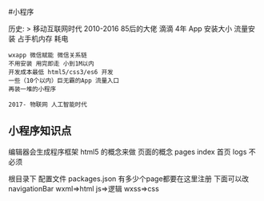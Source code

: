 #小程序

历史:
    > 移动互联网时代 2010-2016
    85后的大佬 滴滴 4年
    App 安装大小 流量安装 占手机内存 耗电

    wxapp 微信赋能 微信关系链 
    不用安装 用完即走 小到1M以内
    开发成本最低 html5/css3/es6 开发
    一些（10个以内）巨无霸的App 流量入口
    再装一堆的小程序

    2017- 物联网 人工智能时代 

## 小程序知识点
编辑器会生成程序框架
html5 的概念来做  页面的概念
pages 
    index 首页 
    logs 不必须

根目录下
配置文件 packages.json 有多少个page都要在这里注册
下面可以改navigationBar
wxml=>html
js=>逻辑
wxss=>css
